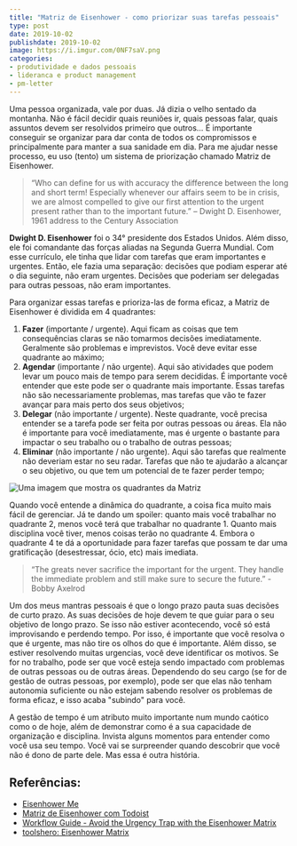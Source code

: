 ```yaml
---
title: "Matriz de Eisenhower - como priorizar suas tarefas pessoais"
type: post
date: 2019-10-02
publishdate: 2019-10-02
image: https://i.imgur.com/0NF7saV.png
categories:
- produtividade e dados pessoais
- lideranca e product management
- pm-letter
---
```


Uma pessoa organizada, vale por duas. Já dizia o velho sentado da montanha. Não é fácil decidir quais reuniões ir, quais pessoas falar, quais assuntos devem ser resolvidos primeiro que outros… É importante conseguir se organizar para dar conta de todos os compromissos e principalmente para manter a sua sanidade em dia. Para me ajudar nesse processo, eu uso (tento) um sistema de priorização chamado Matriz de Eisenhower.

> “Who can define for us with accuracy the difference between the long and short term! Especially whenever our affairs seem to be in crisis, we are almost compelled to give our first attention to the urgent present rather than to the important future.” – Dwight D. Eisenhower, 1961 address to the Century Association

**Dwight D. Eisenhower** foi o 34° presidente dos Estados Unidos. Além disso, ele foi comandante das forças aliadas na Segunda Guerra Mundial. Com esse currículo, ele tinha que lidar com tarefas que eram importantes e urgentes. Então, ele fazia uma separação: decisões que podiam esperar até o dia seguinte, não eram urgentes. Decisões que poderiam ser delegadas para outras pessoas, não eram importantes. 

Para organizar essas tarefas e prioriza-las de forma eficaz, a Matriz de Eisenhower é dividida em 4 quadrantes: 

1. **Fazer** (importante / urgente). Aqui ficam as coisas que tem consequências claras se não tomarmos decisões imediatamente. Geralmente são problemas e imprevistos. Você deve evitar esse quadrante ao máximo;
2. **Agendar** (importante / não urgente). Aqui são atividades que podem levar um pouco mais de tempo para serem decididas. É importante você entender que este pode ser o quadrante mais importante. Essas tarefas não são necessariamente problemas, mas tarefas que vão te fazer avançar para mais perto dos seus objetivos;
3. **Delegar** (não importante / urgente). Neste quadrante, você precisa entender se a tarefa pode ser feita por outras pessoas ou áreas. Ela não é importante para você imediatamente, mas é urgente o bastante para impactar o seu trabalho ou o trabalho de outras pessoas;
4. **Eliminar** (não importante / não urgente). Aqui são tarefas que realmente não deveriam estar no seu radar. Tarefas que não te ajudarão a alcançar o seu objetivo, ou que tem um potencial de te fazer perder tempo;

![Uma imagem que mostra os quadrantes da Matriz](https://i.imgur.com/ztLqvLR.png)

Quando você entende a dinâmica do quadrante, a coisa fica muito mais fácil de gerenciar. Já te dando um spoiler: quanto mais você trabalhar no quadrante 2, menos você terá que trabalhar no quadrante 1. Quanto mais disciplina você tiver, menos coisas terão no quadrante 4. Embora o quadrante 4 te dá a oportunidade para fazer tarefas que possam te dar uma gratificação (desestressar, ócio, etc) mais imediata.

> ‪“The greats never sacrifice the important for the urgent. They handle the immediate problem and still make sure to secure the future.” - Bobby Axelrod‬

Um dos meus mantras pessoais é que o longo prazo pauta suas decisões de curto prazo. As suas decisões de hoje devem te que guiar para o seu objetivo de longo prazo. Se isso não estiver acontecendo, você só está improvisando e perdendo tempo. Por isso, é importante que você resolva o que é urgente, mas não tire os olhos do que é importante. Além disso, se estiver resolvendo muitas urgencias, você deve identificar os motivos. Se for no trabalho, pode ser que você esteja sendo impactado com problemas de outras pessoas ou de outras áreas. Dependendo do seu cargo (se for de gestão de outras pessoas, por exemplo), pode ser que elas não tenham autonomia suficiente ou não estejam sabendo resolver os problemas de forma eficaz, e isso acaba "subindo" para você.

A gestão de tempo é um atributo muito importante num mundo caótico como o de hoje, além de demonstrar como é a sua capacidade de organização e disciplina. Invista alguns momentos para entender como você usa seu tempo. Você vai se surpreender quando descobrir que você não é dono de parte dele. Mas essa é outra história.

## Referências:
- [Eisenhower Me](https://www.eisenhower.me/)
- [Matriz de Eisenhower com Todoist](https://get.todoist.help/hc/pt-br/articles/210762449-Matriz-de-Eisenhower-com-Todoist)
- [Workflow Guide - Avoid the Urgency Trap with the Eisenhower Matrix](https://doist.com/blog/eisenhower-matrix/)
- [toolshero: Eisenhower Matrix](https://www.toolshero.com/time-management/eisenhower-matrix/)
